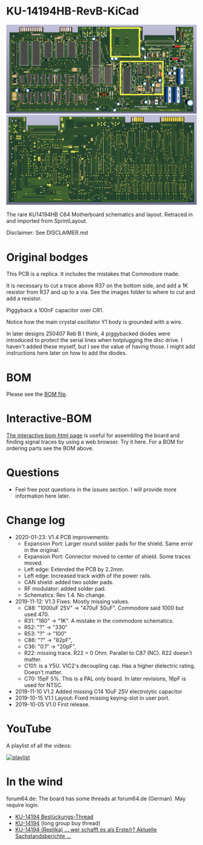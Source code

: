# KU-14194HB-RevB-KiCad

![3D render](3Dview_1.4-top.png?raw=true "Title")
![3D render](3Dview_1.4-bottom.png?raw=true "Title")

The rare KU14194HB C64 Motherboard schematics and layout. Retraced in and imported from SprintLayout.

Disclaimer: See DISCLAIMER.md

# Original bodges

This PCB is a replica. It includes the mistakes that Commodore made.

It is necessary to cut a trace above R37 on the bottom side, and add a 1K resistor from R37 and up to a via.
See the images folder to where to cut and add a resistor.

Piggyback a 100nF capacitor over CR1.

Notice how the main crystal oscillator Y1 body is grounded with a wire.

In later designs 250407 Reb B I think, 4 piggybacked diodes were introduced to protect the serial lines when hotplugging the disc drive.
I haven't added these myself, but I see the value of having those. I might add instructions here later on how to add the diodes.

# BOM

Please see the [BOM file](bom.csv).

# Interactive-BOM

[The interactive bom html page](https://htmlpreview.github.io/?https://raw.githubusercontent.com/bwack/KU-14194HB-RevB-KiCad/master/interactive-bom/ibom.html) is useful for assembling the board and finding signal traces by using a web browser. Try it here. For a BOM for ordering parts see the BOM above.

# Questions

* Feel free post questions in the issues section. I will provide more information here later.

# Change log

- 2020-01-23: V1.4 PCB improvements:
  - Expansion Port: Larger round solder pads for the shield. Same error in the original.
  - Expansion Port: Connector moved to center of shield. Some traces moved.
  - Left edge: Extended the PCB by 2.2mm.
  - Left edge: Increased track width of the power rails.
  - CAN shield: added two solder pads.
  - RF modulator: added solder pad.
  - Schematics: Rev 1.4. No change.
- 2019-11-12: V1.3 Fixes: Mostly missing values.
  - C88: "1000uF 25V" -> "470uF 50uF". Commodore said 1000 but used 470.
  - R31: "180" -> "1K". A mistake in the commodore schematics.
  - R52: "?" -> "330"
  - R53: "?" -> "100"
  - C86: "?" -> "82pF",
  - C36: "0.1" -> "20pF",
  - R22: missing trace. R22 = 0 Ohm. Parallel to C87 (NC). R22 doesn't matter.
  - C101: is a Y5U. VIC2's decoupling cap. Has a higher dielectric rating. Doesn't matter.
  - C70: 15pF 5%. This is a PAL only board. In later revisions, 16pF is used for NTSC.
 - 2019-11-10 V1.2 Added missing C14 10uF 25V electrolytic capacitor
- 2019-10-15 V1.1 Layout: Fixed missing keying-slot in user port.
- 2019-10-05 V1.0 First release.

# YouTube

A playlist of all the videos:

[![playlist](https://img.youtube.com/vi/iNxOm7G6efA/0.jpg)](
https://www.youtube.com/watch?v=iNxOm7G6efA&list=PLtQOf_JULmrTGLZCElGG_T1a01JSDP0CP)

# In the wind

forum64.de: The board has some threads at forum64.de (German). May require login.
* [KU-14194 Bestückungs-Thread](https://www.forum64.de/index.php?thread/96336-ku-14194-best%C3%BCckungs-thread/)
* [KU-14194](https://www.forum64.de/index.php?thread/95454-ku-14194/) (long group buy thread)
* [KU-14194 (Replika) ... wer schafft es als Erste/r? Aktuelle Sachstandsberichte ...](https://www.forum64.de/index.php?thread/95518-ku-14194-replika-wer-schafft-es-als-erste-r-aktuelle-sachstandsberichte/)

